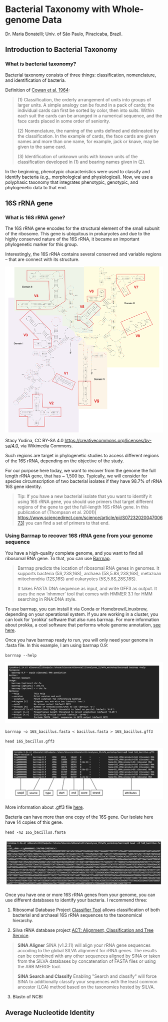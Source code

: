 # Bacterial Taxonomy with Whole-genome Data
Dr. Maria Bonatelli; Univ. of São Paulo, Piracicaba, Brazil.

## Introduction to Bacterial Taxonomy

### What is bacterial taxonomy?

Bacterial taxonomy consists of three things: classification, nomenclature, and identification of bacteria.

Definition of [Cowan et al. 1964](https://www.microbiologyresearch.org/content/journal/micro/10.1099/00221287-39-1-143?crawler=true):

>(1) Classification, the orderly arrangement of units into groups of larger units. A simple analogy can be found in a pack of cards; the individual cards can first be sorted by color, then into suits. Within each suit the cards can be arranged in a numerical sequence, and the face cards placed in some order of seniority.
>
>(2) Nomenclature, the naming of the units defined and delineated by the classification. In the example of cards, the face cards are given names and more than one name, for example, jack or knave, may be given to the same card.
>
>(3) Identification of unknown units with known units of the classification developed in (1) and bearing names given in (2).

In the beginning, phenotypic characteristics were used to classify and identify bacteria (e.g., morphological and physiological). Now, we use a polyphasic taxonomy that integrates phenotypic, genotypic, and phylogenetic data to that end.

## 16S rRNA gene

### What is 16S rRNA gene?
The 16S rRNA gene encodes for the structural element of the small subunit of the ribosome. This gene is ubiquitous in prokaryotes and due to the highly conserved nature of the 16S rRNA, it became an important phylogenetic marker for this group.

Interestingly, the 16S rRNA contains several conserved and variable regions – that are connect with its structure.

![16S RNAr gene](fig_bact_tax/16S_domain_structure.png) 

Stacy Yudina, CC BY-SA 4.0 <https://creativecommons.org/licenses/by-sa/4.0>, via Wikimedia Commons.

Such regions are target in phylogenetic studies to access different regions of the 16S rRNA, depending on the objective of the study.

For our purpose here today, we want to recover from the genome the full length rRNA gene, that has ~ 1,500 bp. Typically, we will consider for species circumscription of two bacterial isolates if they have 98.7% of rRNA 16S gene identity.

>Tip: If you have a new bacterial isolate that you want to identify it using 16S rRNA gene, you should use primers that target different regions of the gene to get the full-length 16S rRNA gene. In this publication of (Thompson et al. 2001)[ https://www.sciencedirect.com/science/article/pii/S0723202004700673] you can find a set of primers to that end.

### Using Barrnap to recover 16S rRNA gene from your genome sequence
You have a high-quality complete genome, and you want to find all ribosomal RNA gene. To that, you can use [Barrnap](https://github.com/tseemann/barrnap).

>Barrnap predicts the location of ribosomal RNA genes in genomes. It supports bacteria (5S,23S,16S), archaea (5S,5.8S,23S,16S), metazoan mitochondria (12S,16S) and eukaryotes (5S,5.8S,28S,18S).
>
>It takes FASTA DNA sequence as input, and write GFF3 as output. It uses the new ‘nhmmer’ tool that comes with HMMER 3.1 for HMM searching in RNA:DNA style.

To use barrnap, you can install it via Conda or Homebrew/Linuxbrew, depending on your operational system. If you are working in a cluster, you can look for ‘prokka’ software that also runs barrnap. For more information about prokka, a cool software that performs whole genome annotation, [see here]( https://github.com/tseemann/prokka).

Once you have barrnap ready to run, you will only need your genome in .fasta file. In this example, I am using barrnap 0.9:

`barrnap --help`

![barrnap_Help](fig_bact_tax/Figures_barrnap1.png)

`barrnap -o 16S_bacillus.fasta < bacillus.fasta > 16S_bacillus.gff3`

`head 16S_bacillus.gff3`

![barrnap_gff3](fig_bact_tax/Figures_barrnap2.png)

More information about .gff3 file [here](https://m.ensembl.org/info/website/upload/gff3.html).

Bacteria can have more than one copy of the 16S gene. Our isolate here have 14 copies of this gene.

`head -n2 16S_bacillus.fasta`

![barrnap_seq](fig_bact_tax/Figures_barrnap3.png)

Once you have one or more 16S rRNA genes from your genome, you can use different databases to identify your bacteria. I recommend three: 
1.	Ribosomal Database Project [Classifier Tool](https://rdp.cme.msu.edu/help/CL.jsp) allows classification of both bacterial and archaeal 16S rRNA sequences to the taxonomical hierarchy.

2.	Silva rRNA database project [ACT: Alignment, Classification and Tree Service](https://www.arb-silva.de/aligner/).

>**SINA Aligner**
>SINA (v1.2.11) will align your rRNA gene sequences accoding to the global SILVA alignment for rRNA genes. The results can be combined with any other sequences aligned by SINA or taken from the SILVA databases by concatenation of FASTA files or using the ARB MERGE tool.
>
>**SINA Search and Classify**
>Enabling "Search and classify" will force SINA to additionally classify your sequences with the least common ancestor (LCA) method based on the taxonomies hosted by SILVA.

3.	Blastn of NCBI

## Average Nucleotide Identity


